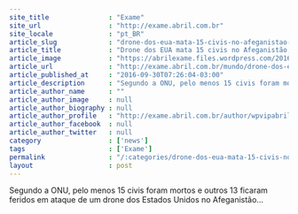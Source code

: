 ```yaml
---
site_title               : "Exame"
site_url                 : "http://exame.abril.com.br"
site_locale              : "pt_BR"
article_slug             : "drone-dos-eua-mata-15-civis-no-afeganistao-diz-onu"
article_title            : "Drone dos EUA mata 15 civis no Afeganistão, diz ONU"
article_image            : "https://abrilexame.files.wordpress.com/2016/10/size_960_16_9_2016-09-30t111820z_1_lynxnpec8t0q9_rtroptp_4_afghanistan-politics.jpg?quality=70&strip=all&w=960"
article_url              : "http://exame.abril.com.br/mundo/drone-dos-eua-mata-15-civis-no-afeganistao-diz-onu/"
article_published_at     : "2016-09-30T07:26:04-03:00"
article_description      : "Segundo a ONU, pelo menos 15 civis foram mortos e outros 13 ficaram feridos em ataque de um drone dos Estados Unidos no Afeganistão..."
article_author_name      : ""
article_author_image     : null
article_author_biography : null
article_author_profile   : "http://exame.abril.com.br/author/wpvipabril/"
article_author_facebook  : null
article_author_twitter   : null
category                 : ['news']
tags                     : ['Exame']
permalink                : "/:categories/drone-dos-eua-mata-15-civis-no-afeganistao-diz-onu/"
layout                   : post
---
```


Segundo a ONU, pelo menos 15 civis foram mortos e outros 13 ficaram feridos em ataque de um drone dos Estados Unidos no Afeganistão...
